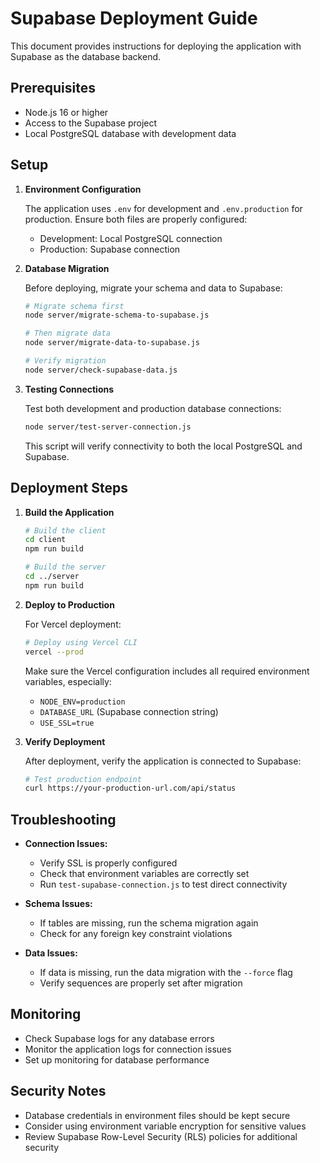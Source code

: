 # Supabase Deployment Guide

This document provides instructions for deploying the application with Supabase as the database backend.

## Prerequisites

- Node.js 16 or higher
- Access to the Supabase project
- Local PostgreSQL database with development data

## Setup

1. **Environment Configuration**

   The application uses `.env` for development and `.env.production` for production. Ensure both files are properly configured:

   - Development: Local PostgreSQL connection
   - Production: Supabase connection

2. **Database Migration**

   Before deploying, migrate your schema and data to Supabase:

   ```bash
   # Migrate schema first
   node server/migrate-schema-to-supabase.js
   
   # Then migrate data
   node server/migrate-data-to-supabase.js
   
   # Verify migration
   node server/check-supabase-data.js
   ```

3. **Testing Connections**

   Test both development and production database connections:

   ```bash
   node server/test-server-connection.js
   ```

   This script will verify connectivity to both the local PostgreSQL and Supabase.

## Deployment Steps

1. **Build the Application**

   ```bash
   # Build the client
   cd client
   npm run build
   
   # Build the server
   cd ../server
   npm run build
   ```

2. **Deploy to Production**

   For Vercel deployment:

   ```bash
   # Deploy using Vercel CLI
   vercel --prod
   ```

   Make sure the Vercel configuration includes all required environment variables, especially:
   - `NODE_ENV=production`
   - `DATABASE_URL` (Supabase connection string)
   - `USE_SSL=true`

3. **Verify Deployment**

   After deployment, verify the application is connected to Supabase:

   ```bash
   # Test production endpoint
   curl https://your-production-url.com/api/status
   ```

## Troubleshooting

- **Connection Issues:**
  - Verify SSL is properly configured
  - Check that environment variables are correctly set
  - Run `test-supabase-connection.js` to test direct connectivity

- **Schema Issues:**
  - If tables are missing, run the schema migration again
  - Check for any foreign key constraint violations

- **Data Issues:**
  - If data is missing, run the data migration with the `--force` flag
  - Verify sequences are properly set after migration

## Monitoring

- Check Supabase logs for any database errors
- Monitor the application logs for connection issues
- Set up monitoring for database performance

## Security Notes

- Database credentials in environment files should be kept secure
- Consider using environment variable encryption for sensitive values
- Review Supabase Row-Level Security (RLS) policies for additional security 
